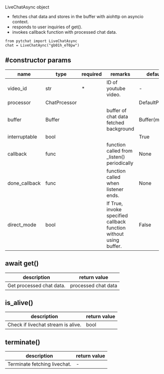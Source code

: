 LiveChatAsync object 
+ fetches chat data and stores in the buffer with aiohttp on asyncio context.
+ responds to user inquiries of get().
+ invokes callback function with processed chat data.
```
from pytchat import LiveChatAsync
chat = LiveChatAync("gb01h_eT0pw")
```
## #constructor params

name|type|required|remarks|default value
---|---|---|---|---
video_id|str|*|ID of youtube video.|-
processor|ChatPrcessor|||DefaultProcessor
buffer|Buffer||buffer of chat data fetched background|Buffer(maxsize=20)
interruptable|bool|||True
callback|func||function called from _listen()  periodically|None
done_callback|func||function called when listener ends.|None
direct_mode|bool| |If True, invoke specified callback function without using buffer.|False

## await get()
description|return value
---|---
Get processed chat data.|processed chat data

## is_alive()
description|return value
---|---
Check if livechat stream is alive.|bool

## terminate()
description|return value
---|---
Terminate fetching livechat.|-

